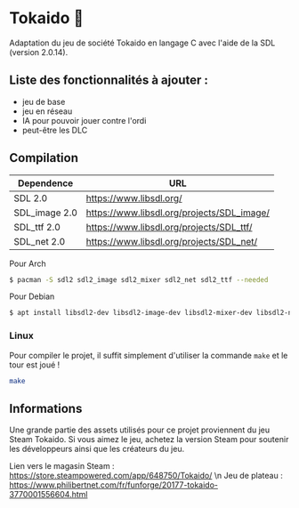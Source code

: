# Tokaido 🎲
Adaptation du jeu de société Tokaido en langage C avec l'aide de la SDL (version 2.0.14).

## Liste des fonctionnalités à ajouter :
- jeu de base
- jeu en réseau
- IA pour pouvoir jouer contre l'ordi
- peut-être les DLC

## Compilation

| Dependence | URL |
| ------ | ------ |
| SDL 2.0 | https://www.libsdl.org/ |
| SDL_image 2.0  |  https://www.libsdl.org/projects/SDL_image/ |
| SDL_ttf 2.0  |  https://www.libsdl.org/projects/SDL_ttf/ |
| SDL_net 2.0  |  https://www.libsdl.org/projects/SDL_net/ |

Pour Arch

```bash
$ pacman -S sdl2 sdl2_image sdl2_mixer sdl2_net sdl2_ttf --needed
```

Pour Debian
```bash
$ apt install libsdl2-dev libsdl2-image-dev libsdl2-mixer-dev libsdl2-net-dev libsdl2-ttf-dev
```

### Linux
Pour compiler le projet, il suffit simplement d'utiliser la commande `make` et le tour est joué !
```bash
make
```

## Informations

Une grande partie des assets utilisés pour ce projet proviennent du jeu Steam Tokaido.
Si vous aimez le jeu, achetez la version Steam pour soutenir les développeurs ainsi que les créateurs du jeu.

Lien vers le magasin Steam : https://store.steampowered.com/app/648750/Tokaido/
\n
Jeu de plateau  : https://www.philibertnet.com/fr/funforge/20177-tokaido-3770001556604.html
